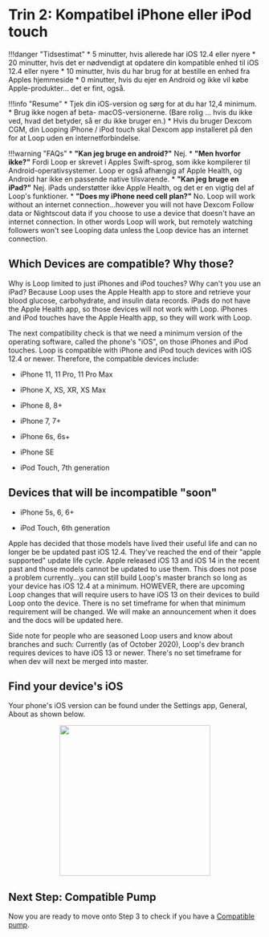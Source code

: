 # Trin 2: Kompatibel iPhone eller iPod touch

!!!danger "Tidsestimat"
    * 5 minutter, hvis allerede har iOS 12.4 eller nyere
    * 20 minutter, hvis det er nødvendigt at opdatere din kompatible enhed til iOS 12.4 eller nyere
    * 10 minutter, hvis du har brug for at bestille en enhed fra Apples hjemmeside
    * 0 minutter, hvis du ejer en Android og ikke vil købe Apple-produkter... det er fint, også.

!!!info "Resume"
    * Tjek din iOS-version og sørg for at du har 12,4 minimum.
    * Brug ikke nogen af beta- macOS-versionerne. (Bare rolig ... hvis du ikke ved, hvad det betyder, så er du ikke bruger en.)
    * Hvis du bruger Dexcom CGM, din Looping iPhone / iPod touch skal Dexcom app installeret på den for at Loop uden en internetforbindelse.

!!!warning "FAQs"
    * **"Kan jeg bruge en android?"** Nej.
    * **"Men hvorfor ikke?"** Fordi Loop er skrevet i Apples Swift-sprog, som ikke kompilerer til Android-operativsystemer.  Loop er også afhængig af Apple Health, og Android har ikke en passende native tilsvarende.
    * **"Kan jeg bruge en iPad?"** Nej. iPads understøtter ikke Apple Health, og det er en vigtig del af Loop's funktioner.
    * **"Does my iPhone need cell plan?"** No. Loop will work without an internet connection...however you will not have Dexcom Follow data or Nightscout data if you choose to use a device that doesn't have an internet connection. In other words Loop will work, but remotely watching followers won't see Looping data unless the Loop device has an internet connection.

## Which Devices are compatible? Why those?

Why is Loop limited to just iPhones and iPod touches? Why can't you use an iPad? Because Loop uses the Apple Health app to store and retrieve your blood glucose, carbohydrate, and insulin data records. iPads do not have the Apple Health app, so those devices will not work with Loop. iPhones and iPod touches have the Apple Health app, so they will work with Loop.

The next compatibility check is that we need a minimum version of the operating software, called the phone's "iOS", on those iPhones and iPod touches. Loop is compatible with iPhone and iPod touch devices with iOS 12.4 or newer. Therefore, the compatible devices include:

* iPhone 11, 11 Pro, 11 Pro Max

* iPhone X, XS, XR, XS Max

* iPhone 8, 8+

* iPhone 7, 7+

* iPhone 6s, 6s+

* iPhone SE

* iPod Touch, 7th generation

## Devices that will be incompatible "soon"

* iPhone 5s, 6, 6+

* iPod Touch, 6th generation

Apple has decided that those models have lived their useful life and can no longer be be updated past iOS 12.4. They've reached the end of their "apple supported" update life cycle. Apple released iOS 13 and iOS 14 in the recent past and those models cannot be updated to use them. This does not pose a problem currently...you can still build Loop's master branch so long as your device has iOS 12.4 at a minimum. HOWEVER, there are upcoming Loop changes that will require users to have iOS 13 on their devices to build Loop onto the device. There is no set timeframe for when that minimum requirement will be changed.  We will make an announcement when it does and the docs will be updated here.

Side note for people who are seasoned Loop users and know about branches and such: Currently (as of October 2020), Loop's dev branch requires devices to have iOS 13 or newer. There's no set timeframe for when dev will next be merged into master.

## Find your device's iOS
Your phone's iOS version can be found under the Settings app, General, About as shown below.

<p align="center">
<img src="https://loopkit.github.io/loopdocs/build/img/ios.jpg" width="300">
</p>

## Next Step: Compatible Pump

Now you are ready to move onto Step 3 to check if you have a [Compatible pump](https://loopkit.github.io/loopdocs/build/step3/).
